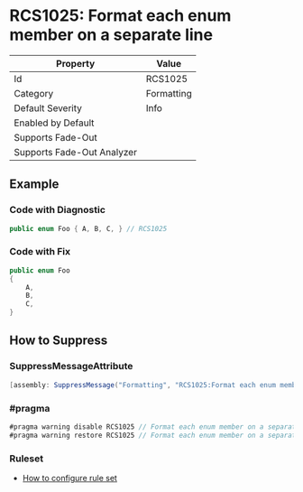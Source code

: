 # RCS1025: Format each enum member on a separate line

| Property | Value |
| -------- | ----- |
| Id | RCS1025 |
| Category | Formatting |
| Default Severity | Info |
| Enabled by Default |  |
| Supports Fade\-Out |  |
| Supports Fade\-Out Analyzer |  |

## Example

### Code with Diagnostic

```csharp
public enum Foo { A, B, C, } // RCS1025
```

### Code with Fix

```csharp
public enum Foo
{
    A,
    B,
    C,
}
```

## How to Suppress

### SuppressMessageAttribute

```csharp
[assembly: SuppressMessage("Formatting", "RCS1025:Format each enum member on a separate line.", Justification = "<Pending>")]
```

### \#pragma

```csharp
#pragma warning disable RCS1025 // Format each enum member on a separate line.
#pragma warning restore RCS1025 // Format each enum member on a separate line.
```

### Ruleset

* [How to configure rule set](../HowToConfigureAnalyzers.md)

